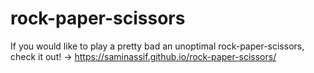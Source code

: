 # rock-paper-scissors

If you would like to play a pretty bad an unoptimal rock-paper-scissors, check it out! -> https://saminassif.github.io/rock-paper-scissors/
